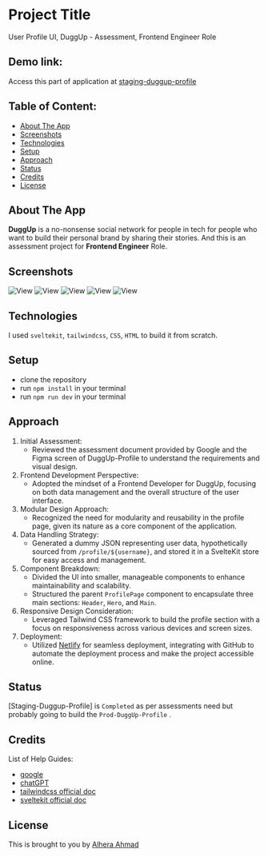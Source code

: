 # Project Title
User Profile UI, DuggUp - Assessment, Frontend Engineer Role

## Demo link:
Access this part of application at [staging-duggup-profile](https://staging-duggup-profile.netlify.app)

## Table of Content:

- [About The App](#about-the-app)
- [Screenshots](#screenshots)
- [Technologies](#technologies)
- [Setup](#setup)
- [Approach](#approach)
- [Status](#status)
- [Credits](#credits)
- [License](#license)

## About The App
<strong>DuggUp</strong> is a no-nonsense social network for people in tech for people who want to build their personal brand by sharing their stories. And this is an assessment project for <strong>Frontend Engineer</strong> Role.

## Screenshots

![View](/static/assets/screenshots/dugggup_profilepage.png)
![View](/static/assets/screenshots/dugggup_profilepage_2.png)
![View](/static/assets/screenshots/dugggup_profilepage_mobile.png)
![View](/static/assets/screenshots/dugggup_profilepage_mobile_2.png)
![View](/static/assets/screenshots/dugggup_profilepage_mobile_navbar.png)


## Technologies
I used `sveltekit`, `tailwindcss`, `CSS`, `HTML` to build it from scratch.

## Setup
- clone the repository
- run `npm install` in your terminal
- run `npm run dev` in your terminal

## Approach
1. Initial Assessment:
    - Reviewed the assessment document provided by Google and the Figma screen of DuggUp-Profile to understand the requirements and visual design.
2. Frontend Development Perspective:
    - Adopted the mindset of a Frontend Developer for DuggUp, focusing on both data management and the overall structure of the user interface.
3. Modular Design Approach:
    - Recognized the need for modularity and reusability in the profile page, given its nature as a core component of the application.
4. Data Handling Strategy:
    - Generated a dummy JSON representing user data, hypothetically sourced from `/profile/${username}`, and stored it in a SvelteKit store for easy access and management.
5. Component Breakdown:
    - Divided the UI into smaller, manageable components to enhance maintainability and scalability.
    - Structured the parent `ProfilePage` component to encapsulate three main sections: `Header`, `Hero`, and `Main`.
6. Responsive Design Consideration:
    - Leveraged Tailwind CSS framework to build the profile section with a focus on responsiveness across various devices and screen sizes.
7. Deployment:
    - Utilized [Netlify](https://app.netlify.com) for seamless deployment, integrating with GitHub to automate the deployment process and make the project accessible online.

## Status
[Staging-Duggup-Profile] is `Completed` as per assessments need but probably going to build the `Prod-DuggUp-Profile` .

## Credits
List of Help Guides:
- [google](https://google.com)
- [chatGPT](https://chat.openai.com)
- [tailwindcss official doc](https://tailwindcss.com/)
- [sveltekit official doc](https://kit.svelte.dev/)

## License

This is brought to you by [Alhera Ahmad](https://gentleshah.netlify.app)